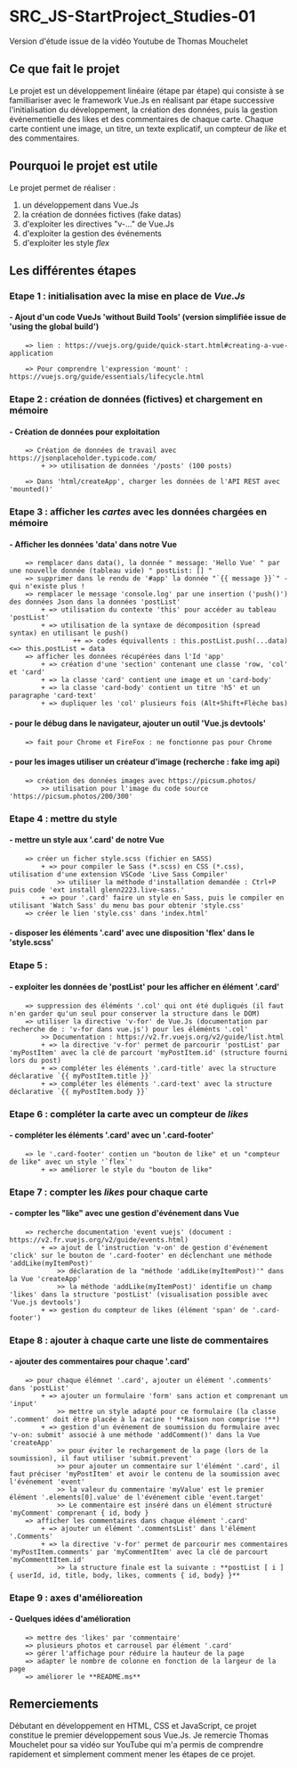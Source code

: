 # SRC_JS-StartProject_Studies-01
Version d'étude issue de la vidéo Youtube de Thomas Mouchelet

## Ce que fait le projet
Le projet est un développement linéaire (étape par étape) qui consiste à se familliariser avec le framework Vue.Js en 
réalisant par étape successive l'initialisation du développement, la création des données, puis la gestion événementielle 
des likes et des commentaires de chaque carte.
Chaque carte contient une image, un titre, un texte explicatif, un compteur de _like_ et des commentaires.

## Pourquoi le projet est utile
Le projet permet de réaliser :
  1. un développement dans Vue.Js
  2. la création de données fictives (fake datas)
  3. d'exploiter les directives "v-..." de Vue.Js
  4. d'exploiter la gestion des événements
  5. d'exploiter les style _flex_

## Les différentes étapes
### Etape 1 : initialisation avec la mise en place de *Vue.Js*
####    - Ajout d'un code VueJs 'without Build Tools' (version simplifiée issue de 'using the global build')
        => lien : https://vuejs.org/guide/quick-start.html#creating-a-vue-application

        => Pour comprendre l'expression 'mount' : https://vuejs.org/guide/essentials/lifecycle.html

### Etape 2 : création de données (fictives) et chargement en mémoire
####    - Création de données pour exploitation
        => Création de données de travail avec https://jsonplaceholder.typicode.com/
            + >> utilisation de données '/posts' (100 posts)
        
        => Dans 'html/createApp', charger les données de l'API REST avec 'mounted()'

### Etape 3 : afficher les _cartes_ avec les données chargées en mémoire
####    - Afficher les données 'data' dans notre Vue
        => remplacer dans data(), la donnée " message: 'Hello Vue' " par une nouvelle donnée (tableau vide) " postList: [] "
        => supprimer dans le rendu de '#app' la donnée "`{{ message }}`" - qui n'existe plus !
        => remplacer le message 'console.log' par une insertion ('push()') des données Json dans la données 'postList'
            + => utilisation du contexte 'this' pour accéder au tableau 'postList'
            + => utilisation de la syntaxe de décomposition (spread syntax) en utilisant le push()
                    ++ => codes équivallents : this.postList.push(...data) <=> this.postList = data
        => afficher les données récupérées dans l'Id 'app'
            + => création d'une 'section' contenant une classe 'row, 'col' et 'card'
            + => la classe 'card' contient une image et un 'card-body'
            + => la classe 'card-body' contient un titre 'h5' et un paragraphe 'card-text'
            + => dupliquer les 'col' plusieurs fois (Alt+Shift+Flèche bas)
        
####   - pour le débug dans le navigateur, ajouter un outil 'Vue.js devtools'
        => fait pour Chrome et FireFox : ne fonctionne pas pour Chrome

####    - pour les images utiliser un créateur d'image (recherche : fake img api)
        => création des données images avec https://picsum.photos/
            >> utilisation pour l'image du code source 'https://picsum.photos/200/300'

### Etape 4 : mettre du style
####    - mettre un style aux '.card' de notre Vue
        => créer un ficher style.scss (fichier en SASS)
            + => pour compiler le Sass (*.scss) en CSS (*.css), utilisation d'une extension VSCode 'Live Sass Compiler'
                >> utiliser la méthode d'installation demandée : Ctrl+P puis code 'ext install glenn2223.live-sass.'
            + => pour '.card' faire un style en Sass, puis le compiler en utilisant 'Watch Sass' du menu bas pour obtenir 'style.css'
        => créer le lien 'style.css' dans 'index.html'
####    - disposer les éléments '.card' avec une disposition 'flex' dans le 'style.scss'

### Etape 5 :
####    - exploiter les données de 'postList' pour les afficher en élément '.card'
        => suppression des éléménts '.col' qui ont été dupliqués (il faut n'en garder qu'un seul pour conserver la structure dans le DOM)
        => utiliser la directive 'v-for' de Vue.Js (documentation par recherche de : 'v-for dans vue.js') pour les éléménts '.col'
            >> Documentation : https://v2.fr.vuejs.org/v2/guide/list.html
            + => la directive 'v-for' permet de parcourir 'postList' par 'myPostItem' avec la clé de parcourt 'myPostItem.id' (structure fourni lors du post)
            + => compléter les éléments '.card-title' avec la structure déclarative `{{ myPostItem.title }}`
            + => compléter les éléments '.card-text' avec la structure déclarative `{{ myPostItem.body }}`

### Etape 6 : compléter la carte avec un compteur de _likes_ 
####    - compléter les éléments '.card' avec un '.card-footer'
        => le '.card-footer' contien un "bouton de like" et un "compteur de like" avec un style '`flex`'
            + => améliorer le style du "bouton de like"

### Etape 7 : compter les _likes_ pour chaque carte
####    - compter les "like" avec une gestion d'événement dans Vue
        => recherche documentation 'event vuejs' (document : https://v2.fr.vuejs.org/v2/guide/events.html)
            + => ajout de l'instruction 'v-on' de gestion d'événement 'click' sur le bouton de '.card-footer' en déclenchant une méthode 'addLike(myItemPost)'
                >> déclaration de la "méthode 'addLike(myItemPost)'" dans la Vue 'createApp'
                >> la méthode 'addLike(myItemPost)' identifie un champ 'likes' dans la structure 'postList' (visualisation possible avec 'Vue.js devtools')
            + => gestion du compteur de likes (élément 'span' de '.card-footer')

### Etape 8 : ajouter à chaque carte une liste de commentaires
####    - ajouter des commentaires pour chaque '.card'
        => pour chaque élémnet '.card', ajouter un élément '.comments' dans 'postList'
            + => ajouter un formulaire 'form' sans action et comprenant un 'input'
                >> mettre un style adapté pour ce formulaire (la classe '.comment' doit être placée à la racine ! **Raison non comprise !**)
            + => gestion d'un événement de soumission du formulaire avec 'v-on: submit' associé à une méthode 'addComment()' dans la Vue 'createApp'
                >> pour éviter le rechargement de la page (lors de la soumission), il faut utiliser 'submit.prevent'
                >> pour ajouter un commentaire sur l'élémént '.card', il faut préciser 'myPostItem' et avoir le contenu de la soumission avec l'événement 'event'
                >> la valeur du commentaire 'myValue' est le premier élément '.elements[0].value' de l'événement cible 'event.target'
                >> Le commentaire est inséré dans un élément structuré 'myComment' comprenant { id, body } 
        => afficher les commentaires dans chaque élément '.card'
            + => ajouter un élément '.commentsList' dans l'élément '.Comments'
            + => la directive 'v-for' permet de parcourir mes commentaires 'myPostItem.comments' par 'myCommentItem' avec la clé de parcourt 'myCommenttItem.id'
                >> la structure finale est la suivante : **postList [ i ] { userId, id, title, body, likes, comments { id, body} }**

### Etape 9 : axes d'amélioreation
####    - Quelques idées d'amélioration
        => mettre des 'likes' par 'commentaire'
        => plusieurs photos et carrousel par élément '.card'
        => gérer l'affichage pour réduire la hauteur de la page
        => adapter le nombre de colonne en fonction de la largeur de la page
        => améliorer le **README.ms**
        
## Remerciements
Débutant en développement en HTML, CSS et JavaScript, ce projet constitue le premier développement sous Vue.Js.
Je remercie Thomas Mouchelet pour sa vidéo sur YouTube qui m'a permis de comprendre rapidement et simplement comment mener les étapes de ce projet.
